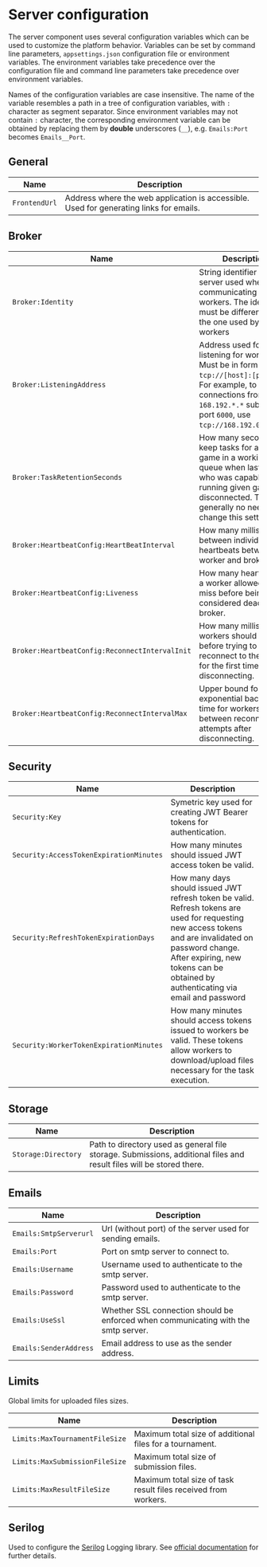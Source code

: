 # Server configuration

The server component uses several configuration variables which can be used to customize the platform behavior. Variables can be set by command line parameters, `appsettings.json` configuration file or environment variables. The environment variables take precedence over the configuration file and command line parameters take precedence over environment variables.

Names of the configuration variables are case insensitive. The name of the variable resembles a path in a tree of configuration variables, with `:` character as segment separator. Since environment variables may not contain `:` character, the corresponding environment variable can be obtained by replacing them by **double** underscores (`__`), e.g. `Emails:Port` becomes `Emails__Port`.

## General

| Name          | Description                                                                            |
|---------------|----------------------------------------------------------------------------------------|
| `FrontendUrl` | Address where the web application is accessible. Used for generating links for emails. |


## Broker

| Name                                           | Description                                                                                                                                                                                  |
|------------------------------------------------|----------------------------------------------------------------------------------------------------------------------------------------------------------------------------------------------|
| `Broker:Identity`                              | String identifier of the server used when communicating with workers. The identifier must be different from the one used by all workers                                                      |
| `Broker:ListeningAddress`                      | Address used for listening for workers. Must be in form `tcp://[host]:[port]`. For example, to allow connections from the `168.192.*.*` subnet on port `6000`, use `tcp://168.192.0.0:6000`. |
| `Broker:TaskRetentionSeconds`                  | How many seconds to keep tasks for a certain game in a working queue when last worker who was capable of running given game disconnected. There is generally no need to change this setting. |
| `Broker:HeartbeatConfig:HeartBeatInterval`     | How many milliseconds between individual heartbeats between worker and broker.                                                                                                               |
| `Broker:HeartbeatConfig:Liveness`              | How many heartbeats is a worker allowed to miss before being considered dead by the broker.                                                                                                  |
| `Broker:HeartbeatConfig:ReconnectIntervalInit` | How many milliseconds workers should wait before trying to reconnect to the broker for the first time after disconnecting.                                                                   |
| `Broker:HeartbeatConfig:ReconnectIntervalMax`  | Upper bound for the exponential back off time for workers between reconnect attempts after disconnecting.                                                                                    |

## Security

| Name                                    | Description                                                                                                                                                                                                                                  |
|-----------------------------------------|----------------------------------------------------------------------------------------------------------------------------------------------------------------------------------------------------------------------------------------------|
| `Security:Key`                          | Symetric key used for creating JWT Bearer tokens for authentication.                                                                                                                                                                         |
| `Security:AccessTokenExpirationMinutes` | How many minutes should issued JWT access token be valid.                                                                                                                                                                                    |
| `Security:RefreshTokenExpirationDays`   | How many days should issued JWT refresh token be valid. Refresh tokens are used for requesting new access tokens and are invalidated on password change. After expiring, new tokens can be obtained by authenticating via email and password |
| `Security:WorkerTokenExpirationMinutes` | How many minutes should access tokens issued to workers be valid. These tokens allow workers to download/upload files necessary for the task execution.                                                                                      |

## Storage

| Name                | Description                                                                                                          |
|---------------------|----------------------------------------------------------------------------------------------------------------------|
| `Storage:Directory` | Path to directory used as general file storage. Submissions, additional files and result files will be stored there. |

## Emails

| Name                   | Description                                                                        |
|------------------------|------------------------------------------------------------------------------------|
| `Emails:SmtpServerurl` | Url (without port) of the server used for sending emails.                          |
| `Emails:Port`          | Port on smtp server to connect to.                                                 |
| `Emails:Username`      | Username used to authenticate to the smtp server.                                  |
| `Emails:Password`      | Password used to authenticate to the smtp server.                                  |
| `Emails:UseSsl`        | Whether SSL connection should be enforced when communicating with the smtp server. |
| `Emails:SenderAddress` | Email address to use as the sender address.                                        |

## Limits

Global limits for uploaded files sizes.

| Name                           | Description                                                    |
|--------------------------------|----------------------------------------------------------------|
| `Limits:MaxTournamentFileSize` | Maximum total size of additional files for a tournament.       |
| `Limits:MaxSubmissionFileSize` | Maximum total size of submission files.                        |
| `Limits:MaxResultFileSize`     | Maximum total size of task result files received from workers. |


## Serilog

Used to configure the [Serilog](http://www.serilog.net) Logging library. See [official documentation](https://github.com/serilog/serilog-settings-configuration) for further details.
